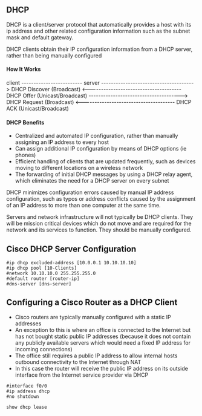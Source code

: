 ## DHCP

DHCP is a client/server protocol that automatically provides a host with its ip address and other related configuration information such as the subnet mask and default gateway.

DHCP clients obtain their IP configuration information from a DHCP server, rather than being manually configured

#### How It Works

client ------------------------- server
--------------------------------------> DHCP Discover (Broadcast)
<-------------------------------------- DHCP Offer (Unicast/Broadcast)
--------------------------------------> DHCP Request (Broadcast)
<-------------------------------------- DHCP ACK (Unicast/Broadcast)

#### DHCP Benefits

- Centralized and automated IP configuration, rather than manually assigning an IP address to every host
- Can assign additional IP configuration by means of DHCP options (ie phones)
- Efficient handling of clients that are updated frequently, such as devices moving to different locations on a wireless network
- The forwarding of initial DHCP messages by using a DHCP relay agent, which eliminates the need for a DHCP server on every subnet

DHCP minimizes configuration errors caused by manual IP address configuration, such as typos or address conflicts caused by the assignment of an IP address to more than one computer at the same time. 

Servers and network infrastructure will not typically be DHCP clients. They will be mission critical devices which do not move and are required for the network and its services to function. They should be manually configured.

## Cisco DHCP Server Configuration 

```
#ip dhcp excluded-address [10.0.0.1 10.10.10.10]
#ip dhcp pool [10-Clients]
#network 10.10.10.0 255.255.255.0
#default router [router-ip]
#dns-server [dns-server]
```

## Configuring a Cisco Router as a DHCP Client

* Cisco routers are typically manually configured with a static IP addresses
* An exception to this is where an office is connected to the Internet but has not bought static public IP addresses (because it does not contain any publicly available servers which would need a fixed IP address for incoming connections)
* The office still requires a public IP address to allow internal hosts outbound connectivity to the Internet through NAT
* In this case the router will receive the public IP address on its outside interface from the Internet service provider via DHCP

```
#interface f0/0
#ip address dhcp
#no shutdown
```

```
show dhcp lease
```









